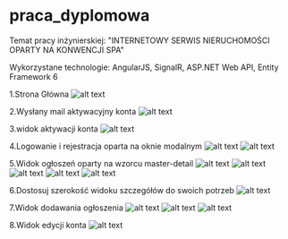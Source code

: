 # praca_dyplomowa

Temat pracy inżynierskiej: "INTERNETOWY SERWIS NIERUCHOMOŚCI OPARTY NA KONWENCJI SPA"

Wykorzystane technologie: AngularJS, SignalR, ASP.NET  Web API, Entity Framework 6

1.Strona Główna
![alt text](https://github.com/MalwareX95/praca_dyplomowa/blob/master/wiki/Items.png)

2.Wysłany mail aktywacyjny konta
![alt text](https://github.com/MalwareX95/praca_dyplomowa/blob/master/wiki/Items%20(1).png)

3.widok aktywacji konta
![alt text](https://github.com/MalwareX95/praca_dyplomowa/blob/master/wiki/Items%20(2).png)

4.Logowanie i rejestracja oparta na oknie modalnym
![alt text](https://github.com/MalwareX95/praca_dyplomowa/blob/master/wiki/Items%20(3).png)
![alt text](https://github.com/MalwareX95/praca_dyplomowa/blob/master/wiki/Items%20(4).png)

5.Widok ogłoszeń oparty na wzorcu master-detail
![alt text](https://github.com/MalwareX95/praca_dyplomowa/blob/master/wiki/Items%20(5).png)
![alt text](https://github.com/MalwareX95/praca_dyplomowa/blob/master/wiki/Items%20(6).png)
![alt text](https://github.com/MalwareX95/praca_dyplomowa/blob/master/wiki/Items%20(7).png)
![alt text](https://github.com/MalwareX95/praca_dyplomowa/blob/master/wiki/Items%20(8).png)
![alt text](https://github.com/MalwareX95/praca_dyplomowa/blob/master/wiki/Items%20(9).png)

6.Dostosuj szerokość widoku szczegółów do swoich potrzeb
![alt text](https://github.com/MalwareX95/praca_dyplomowa/blob/master/wiki/Items%20(10).png)

7.Widok dodawania ogłoszenia
![alt text](https://github.com/MalwareX95/praca_dyplomowa/blob/master/wiki/Items%20(11).png)
![alt text](https://github.com/MalwareX95/praca_dyplomowa/blob/master/wiki/Items%20(12).png)
![alt text](https://github.com/MalwareX95/praca_dyplomowa/blob/master/wiki/Items%20(13).png)

8.Widok edycji konta
![alt text](https://github.com/MalwareX95/praca_dyplomowa/blob/master/wiki/Items%20(14).png)
